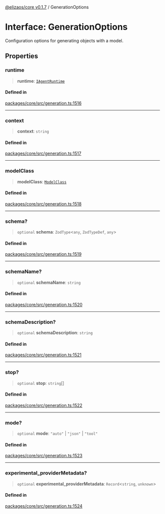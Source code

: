 [@elizaos/core v0.1.7](../index.md) / GenerationOptions

# Interface: GenerationOptions

Configuration options for generating objects with a model.

## Properties

### runtime

> **runtime**: [`IAgentRuntime`](IAgentRuntime.md)

#### Defined in

[packages/core/src/generation.ts:1516](https://github.com/elizaOS/eliza/blob/main/packages/core/src/generation.ts#L1516)

---

### context

> **context**: `string`

#### Defined in

[packages/core/src/generation.ts:1517](https://github.com/elizaOS/eliza/blob/main/packages/core/src/generation.ts#L1517)

---

### modelClass

> **modelClass**: [`ModelClass`](../enumerations/ModelClass.md)

#### Defined in

[packages/core/src/generation.ts:1518](https://github.com/elizaOS/eliza/blob/main/packages/core/src/generation.ts#L1518)

---

### schema?

> `optional` **schema**: `ZodType`\<`any`, `ZodTypeDef`, `any`\>

#### Defined in

[packages/core/src/generation.ts:1519](https://github.com/elizaOS/eliza/blob/main/packages/core/src/generation.ts#L1519)

---

### schemaName?

> `optional` **schemaName**: `string`

#### Defined in

[packages/core/src/generation.ts:1520](https://github.com/elizaOS/eliza/blob/main/packages/core/src/generation.ts#L1520)

---

### schemaDescription?

> `optional` **schemaDescription**: `string`

#### Defined in

[packages/core/src/generation.ts:1521](https://github.com/elizaOS/eliza/blob/main/packages/core/src/generation.ts#L1521)

---

### stop?

> `optional` **stop**: `string`[]

#### Defined in

[packages/core/src/generation.ts:1522](https://github.com/elizaOS/eliza/blob/main/packages/core/src/generation.ts#L1522)

---

### mode?

> `optional` **mode**: `"auto"` \| `"json"` \| `"tool"`

#### Defined in

[packages/core/src/generation.ts:1523](https://github.com/elizaOS/eliza/blob/main/packages/core/src/generation.ts#L1523)

---

### experimental_providerMetadata?

> `optional` **experimental_providerMetadata**: `Record`\<`string`, `unknown`\>

#### Defined in

[packages/core/src/generation.ts:1524](https://github.com/elizaOS/eliza/blob/main/packages/core/src/generation.ts#L1524)
